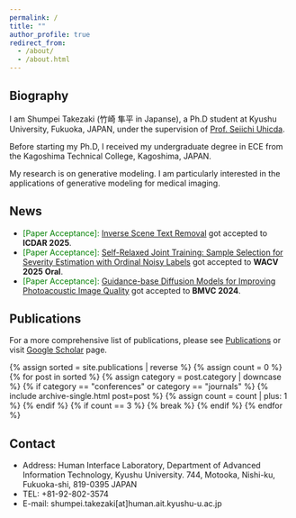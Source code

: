 ```yaml
---
permalink: /
title: ""
author_profile: true
redirect_from: 
  - /about/
  - /about.html
---
```


## Biography
I am Shumpei Takezaki (竹崎 隼平 in Japanse), a Ph.D student at Kyushu University, Fukuoka, JAPAN, under the supervision of [Prof. Seiichi Uhicda](https://human.ait.kyushu-u.ac.jp/~uchida/index-e.html).

Before starting my Ph.D, I received my undergraduate degree in ECE from the Kagoshima Technical College, Kagoshima, JAPAN.

My research is on generative modeling. I am particularly interested in the applications of generative modeling for medical imaging.

## News
- <span style="color:green"> [Paper Acceptance]: </span> [Inverse Scene Text Removal](https://arxiv.org/abs/2506.21002) got accepted to **ICDAR 2025**.
- <span style="color:green"> [Paper Acceptance]: </span> [Self-Relaxed Joint Training: Sample Selection for Severity Estimation with Ordinal Noisy Labels](https://arxiv.org/abs/2410.21885) got accepted to **WACV 2025 Oral**.
- <span style="color:green"> [Paper Acceptance]: </span> [Guidance-base Diffusion Models for Improving Photoacoustic Image Quality](https://arxiv.org/abs/2502.06354) got accepted to **BMVC 2024**.

## Publications
For a more comprehensive list of publications, please see [Publications](/publications/) or visit [Google Scholar](https://scholar.google.com/citations?user=TJHgmY8AAAAJ&hl=en) page.

{% assign sorted = site.publications | reverse %}
{% assign count = 0 %}
{% for post in sorted %}
  {% assign category = post.category | downcase %}
  {% if category == "conferences" or category == "journals" %}
    {% include archive-single.html post=post %}
    {% assign count = count | plus: 1 %}
  {% endif %}
  {% if count == 3 %}
    {% break %}
  {% endif %}
{% endfor %}

## Contact
- Address: Human Interface Laboratory, Department of Advanced Information Technology, Kyushu University. 744, Motooka, Nishi-ku, Fukuoka-shi, 819-0395 JAPAN
- TEL: +81-92-802-3574
- E-mail: shumpei.takezaki[at]human.ait.kyushu-u.ac.jp
